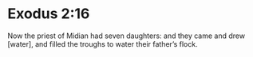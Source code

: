 # Exodus 2:16

Now the priest of Midian had seven daughters: and they came and drew [water], and filled the troughs to water their father’s flock.